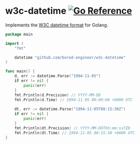 # w3c-datetime [![Go Reference](https://pkg.go.dev/badge/github.com/bored-engineer/w3c-datetime.svg)](https://pkg.go.dev/github.com/bored-engineer/w3c-datetime)
Implements the [W3C datetime format](https://www.w3.org/TR/NOTE-datetime) for Golang.

```go
package main

import (
	"fmt"

	datetime "github.com/bored-engineer/w3c-datetime"
)

func main() {
	d, err := datetime.Parse("1994-11-05")
	if err != nil {
		panic(err)
	}
	fmt.Println(d.Precision) // YYYY-MM-DD
    fmt.Println(d.Time) // 1994-11-05 00:00:00 +0000 UTC
 
	dt, err := datetime.Parse("1994-11-05T08:15:30Z")
	if err != nil {
		panic(err)
	}
	fmt.Println(dt.Precision) // YYYY-MM-DDThh:mm:ssTZD
    fmt.Println(dt.Time) // 1994-11-05 08:15:30 +0000 UTC
}
```
